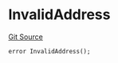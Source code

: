 # InvalidAddress

[Git Source](https://github.com/Eoracle/target-contracts/blob/6aa770eda8f0c2ec3d6b8a6ee534d020a26eb2db/src/interfaces/Errors.sol)

```solidity
error InvalidAddress();
```
